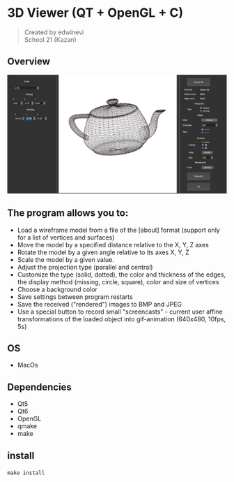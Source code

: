 # 3D Viewer (QT + OpenGL + C)
> Created by edwinevi  
> School 21 (Kazan)

## Overview
![teapot](img/teapot.png)

## The program allows you to:
- Load a wireframe model from a file of the [about] format (support only for a list of vertices and surfaces)
- Move the model by a specified distance relative to the X, Y, Z axes
- Rotate the model by a given angle relative to its axes X, Y, Z
- Scale the model by a given value.
- Adjust the projection type (parallel and central)
- Customize the type (solid, dotted), the color and thickness of the edges, the display method (missing, circle, square), color and size of vertices
- Choose a background color
- Save settings between program restarts
- Save the received ("rendered") images to BMP and JPEG
- Use a special button to record small "screencasts" - current user affine transformations of the loaded object into gif-animation (640x480, 10fps, 5s)

## OS
- MacOs
## Dependencies
- Qt5
- Qt6
- OpenGL
- qmake
- make

## install
```make install```